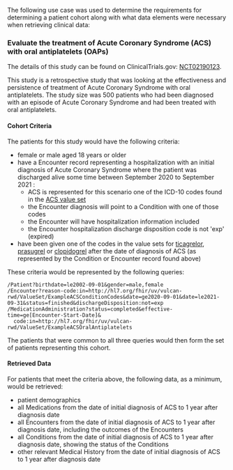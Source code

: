 The following use case was used to determine the requirements for determining a patient cohort along with what data elements were necessary when retrieving clinical data:

### Evaluate the treatment of Acute Coronary Syndrome (ACS) with oral antiplatelets (OAPs)

The details of this study can be found on ClinicalTrials.gov: [NCT02190123](https://clinicaltrials.gov/ct2/show/NCT02190123).

This study is a retrospective study that was looking at the effectiveness and persistence of treatment of Acute Coronary Syndrome with oral antiplatelets.  The study size was 500 patients who had been diagnosed with an episode of Acute Coronary Syndrome and had been treated with oral antiplatelets.

#### Cohort Criteria
The patients for this study would have the following criteria:

* female or male aged 18 years or older
* have a Encounter record representing a hospitalization with an initial diagnosis of Acute Coronary Syndrome where the patient was discharged alive some time between September 2020 to September 2021 :
  * ACS is represented for this scenario one of the ICD-10 codes found in the [ACS value set](ValueSet-ExampleACSConditionCodes.html)
  * the Encounter diagnosis will point to a Condition with one of those codes
  * the Encounter will have hospitalization information included
  * the Encounter hospitalization discharge disposition code is not 'exp' (expired)
* have been given one of the codes in the value sets for [ticagrelor](ValueSet-ExampleTicagrelorCodes.html), [prasugrel](ValueSet-ExamplePrasugrelCodes.html) or [clopidogrel](ValueSet-ExampleClopidogrelCodes.html) after the date of diagnosis of ACS (as represented by the Condition or Encounter record found above)


These criteria would be represented by the following queries:

    /Patient?birthdate=le2002-09-01&gender=male,female
    /Encounter?reason-code:in=http://hl7.org/fhir/uv/vulcan-rwd/ValueSet/ExampleACSConditionCodes&date=ge2020-09-01&date=le2021-09-31&status=finished&dischargeDisposition:not=exp
    /MedicationAdministration?status=completed&effective-time=ge[Encounter-Start-Date]&
      code:in=http://hl7.org/fhir/uv/vulcan-rwd/ValueSet/ExampleACSOralAntiplatelets

The patients that were common to all three queries would then form the set of patients representing this cohort.


#### Retrieved Data
For patients that meet the criteria above, the following data, as a minimum, would be retrieved:

* patient demographics
* all Medications from the date of initial diagnosis of ACS to 1 year after diagnosis date
* all Encounters from the date of initial diagnosis of ACS to 1 year after diagnosis date, including the outcomes of the Encounters
* all Conditions from the date of initial diagnosis of ACS to 1 year after diagnosis date, showing the status of the Conditions
* other relevant Medical History from the date of initial diagnosis of ACS to 1 year after diagnosis date
